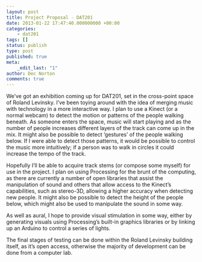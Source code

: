 ```yaml
---
layout: post
title: Project Proposal - DAT201
date: 2013-01-22 17:47:40.000000000 +00:00
categories:
    - dat201
tags: []
status: publish
type: post
published: true
meta:
    _edit_last: "1"
author: Dec Norton
comments: true
---
```


<p>We’ve got an exhibition coming up for DAT201, set in the cross-point space of Roland Levinsky. I’ve been toying around with the idea of merging music with technology in a more interactive way. I plan to use a Kinect (or a normal webcam) to detect the motion or patterns of the people walking beneath. As someone enters the space, music will start playing and as the number of people increases different layers of the track can come up in the mix. It might also be possible to detect ‘gestures’ of the people walking below. If I were able to detect those patterns, it would be possible to control the music more intuitively; if a person was to walk in circles it could increase the tempo of the track.</p>

<!--more-->

<p>Hopefully I’ll be able to acquire track stems (or compose some myself) for use in the project. I plan on using Processing for the brunt of the computing, as there are currently a number of open libraries that assist the manipulation of sound and others that allow access to the Kinect’s capabilities, such as stereo-3D, allowing a higher accuracy when detecting new people. It might also be possible to detect the height of the people below, which might also be used to manipulate the sound in some way.</p>
<p>As well as aural, I hope to provide visual stimulation in some way, either by generating visuals using Processing’s built-in graphics libraries or by linking up an Arduino to control a series of lights.</p>
<p>The final stages of testing can be done within the Roland Levinsky building itself, as it’s open access, otherwise the majority of development can be done from a computer lab.</p>
